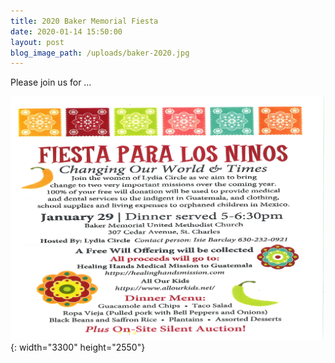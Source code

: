 ```yaml
---
title: 2020 Baker Memorial Fiesta
date: 2020-01-14 15:50:00
layout: post
blog_image_path: /uploads/baker-2020.jpg
---
```


Please join us for …

![](/uploads/baker-2020.jpg){: width="3300" height="2550"}